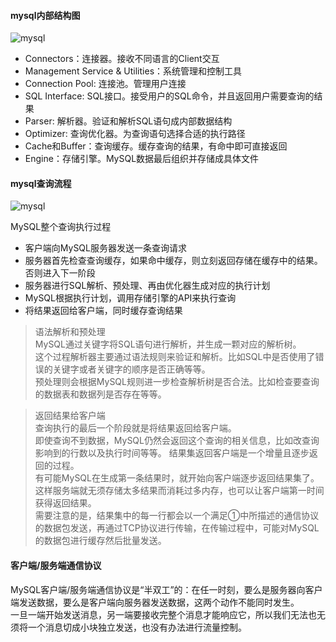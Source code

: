 #### mysql内部结构图
![mysql](https://github.com/tinysKai/Note/blob/master/image/article/2018/0709//mysql.jpg)  
+ Connectors：连接器。接收不同语言的Client交互
+ Management Service & Utilities：系统管理和控制工具
+ Connection Pool: 连接池。管理用户连接
+ SQL Interface: SQL接口。接受用户的SQL命令，并且返回用户需要查询的结果
+ Parser: 解析器。验证和解析SQL语句成内部数据结构
+ Optimizer: 查询优化器。为查询语句选择合适的执行路径
+ Cache和Buffer：查询缓存。缓存查询的结果，有命中即可直接返回
+ Engine：存储引擎。MySQL数据最后组织并存储成具体文件

#### mysql查询流程
![mysql](https://github.com/tinysKai/Note/blob/master/image/article/2018/0709//mysql1.PNG)    

MySQL整个查询执行过程
+ 客户端向MySQL服务器发送一条查询请求
+ 服务器首先检查查询缓存，如果命中缓存，则立刻返回存储在缓存中的结果。否则进入下一阶段
+ 服务器进行SQL解析、预处理、再由优化器生成对应的执行计划
+ MySQL根据执行计划，调用存储引擎的API来执行查询
+ 将结果返回给客户端，同时缓存查询结果

>语法解析和预处理  
MySQL通过关键字将SQL语句进行解析，并生成一颗对应的解析树。  
这个过程解析器主要通过语法规则来验证和解析。比如SQL中是否使用了错误的关键字或者关键字的顺序是否正确等等。  
预处理则会根据MySQL规则进一步检查解析树是否合法。比如检查要查询的数据表和数据列是否存在等等。

>返回结果给客户端  
查询执行的最后一个阶段就是将结果返回给客户端。  
即使查询不到数据，MySQL仍然会返回这个查询的相关信息，比如改查询影响到的行数以及执行时间等等。
结果集返回客户端是一个增量且逐步返回的过程。  
有可能MySQL在生成第一条结果时，就开始向客户端逐步返回结果集了。  
这样服务端就无须存储太多结果而消耗过多内存，也可以让客户端第一时间获得返回结果。  
需要注意的是，结果集中的每一行都会以一个满足①中所描述的通信协议的数据包发送，再通过TCP协议进行传输，在传输过程中，可能对MySQL的数据包进行缓存然后批量发送。

#### 客户端/服务端通信协议
MySQL客户端/服务端通信协议是“半双工”的：在任一时刻，要么是服务器向客户端发送数据，要么是客户端向服务器发送数据，这两个动作不能同时发生。  
一旦一端开始发送消息，另一端要接收完整个消息才能响应它，所以我们无法也无须将一个消息切成小块独立发送，也没有办法进行流量控制。

